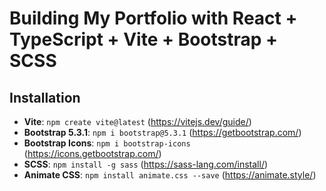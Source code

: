 # Building My Portfolio with React + TypeScript + Vite + Bootstrap + SCSS

## Installation

- **Vite**: `npm create vite@latest` (https://vitejs.dev/guide/)
- **Bootstrap 5.3.1**: `npm i bootstrap@5.3.1` (https://getbootstrap.com/)
- **Bootstrap Icons**: `npm i bootstrap-icons` (https://icons.getbootstrap.com/)
- **SCSS**: `npm install -g sass` (https://sass-lang.com/install/)
- **Animate CSS**: `npm install animate.css --save` (https://animate.style/)
